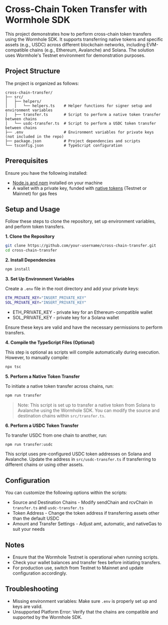 # Cross-Chain Token Transfer with Wormhole SDK

This project demonstrates how to perform cross-chain token transfers using the Wormhole SDK. It supports transferring native tokens and specific assets (e.g., USDC) across different blockchain networks, including EVM-compatible chains (e.g., Ethereum, Avalanche) and Solana. The solution uses Wormhole's Testnet environment for demonstration purposes.

## Project Structure

The project is organized as follows:

```plaintext
cross-chain-transfer/
├── src/
│   ├── helpers/
│   │   └── helpers.ts    # Helper functions for signer setup and environment variables
│   ├── transfer.ts       # Script to perform a native token transfer between chains
│   └── usdc-transfer.ts  # Script to perform a USDC token transfer between chains
├── .env                  # Environment variables for private keys (not included in the repo)
├── package.json          # Project dependencies and scripts
└── tsconfig.json         # TypeScript configuration
```

## Prerequisites

Ensure you have the following installed:

 - [Node.js and npm](https://docs.npmjs.com/downloading-and-installing-node-js-and-npm) installed on your machine
 - A wallet with a private key, funded with [native tokens](https://faucets.chain.link/) (Testnet or Mainnet) for gas fees

## Setup and Usage

Follow these steps to clone the repository, set up environment variables, and perform token transfers.

**1. Clone the Repository**

```bash
git clone https://github.com/your-username/cross-chain-transfer.git
cd cross-chain-transfer
```

**2. Install Dependencies**

```bash
npm install
```

**3. Set Up Environment Variables**

Create a `.env` file in the root directory and add your private keys:

```bash
ETH_PRIVATE_KEY="INSERT_PRIVATE_KEY"
SOL_PRIVATE_KEY="INSERT_PRIVATE_KEY"
```

 - ETH_PRIVATE_KEY - private key for an Ethereum-compatible wallet
 - SOL_PRIVATE_KEY - private key for a Solana wallet

Ensure these keys are valid and have the necessary permissions to perform transfers.

**4. Compile the TypeScript Files (Optional)**

This step is optional as scripts will compile automatically during execution. However, to manually compile:

```bash
npx tsc
```

**5. Perform a Native Token Transfer**

To initiate a native token transfer across chains, run:

```bash
npm run transfer
```

> Note: This script is set up to transfer a native token from Solana to Avalanche using the Wormhole SDK. You can modify the source and destination chains within `src/transfer.ts`.

**6. Perform a USDC Token Transfer**

To transfer USDC from one chain to another, run:

```bash
npm run transfer:usdc
```

This script uses pre-configured USDC token addresses on Solana and Avalanche. Update the address in `src/usdc-transfer.ts` if transferring to different chains or using other assets.

## Configuration

You can customize the following options within the scripts:

 - Source and Destination Chains - Modify sendChain and rcvChain in `transfer.ts` and `usdc-transfer.ts`
 - Token Address - Change the token address if transferring assets other than the default USDC
 - Amount and Transfer Settings - Adjust amt, automatic, and nativeGas to suit your needs

## Notes

 - Ensure that the Wormhole Testnet is operational when running scripts.
 - Check your wallet balances and transfer fees before initiating transfers.
 - For production use, switch from Testnet to Mainnet and update configuration accordingly.

## Troubleshooting

 - Missing environment variables: Make sure `.env` is properly set up and keys are valid.
 - Unsupported Platform Error: Verify that the chains are compatible and supported by the Wormhole SDK.
